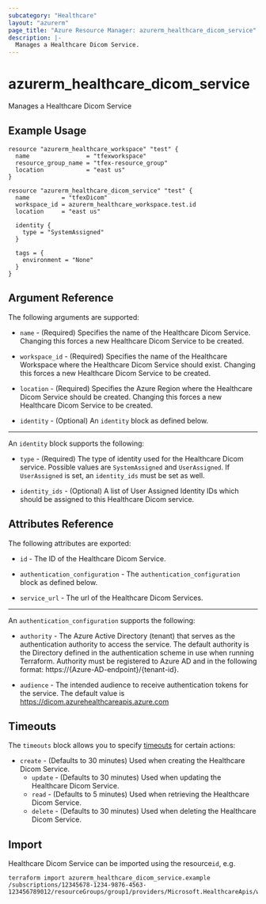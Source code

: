 ```yaml
---
subcategory: "Healthcare"
layout: "azurerm"
page_title: "Azure Resource Manager: azurerm_healthcare_dicom_service"
description: |-
  Manages a Healthcare Dicom Service.
---
```


# azurerm_healthcare_dicom_service

Manages a Healthcare Dicom Service

## Example Usage

```hcl
resource "azurerm_healthcare_workspace" "test" {
  name                = "tfexworkspace"
  resource_group_name = "tfex-resource_group"
  location            = "east us"
}

resource "azurerm_healthcare_dicom_service" "test" {
  name         = "tfexDicom"
  workspace_id = azurerm_healthcare_workspace.test.id
  location     = "east us"

  identity {
    type = "SystemAssigned"
  }

  tags = {
    environment = "None"
  }
}
```

## Argument Reference

The following arguments are supported:

* `name` - (Required) Specifies the name of the Healthcare Dicom Service. Changing this forces a new Healthcare Dicom Service to be created.

* `workspace_id`  - (Required) Specifies the name of the Healthcare Workspace where the Healthcare Dicom Service should exist. Changing this forces a new Healthcare Dicom Service to be created.

* `location` - (Required) Specifies the Azure Region where the Healthcare Dicom Service should be created. Changing this forces a new Healthcare Dicom Service to be created.

* `identity` - (Optional) An `identity` block as defined below.

---

An `identity` block supports the following:

* `type` - (Required) The type of identity used for the Healthcare Dicom service. Possible values are `SystemAssigned` and `UserAssigned`. If `UserAssigned` is set, an `identity_ids` must be set as well.

* `identity_ids` - (Optional) A list of User Assigned Identity IDs which should be assigned to this Healthcare Dicom service.

## Attributes Reference

The following attributes are exported:

* `id` - The ID of the Healthcare Dicom Service.

* `authentication_configuration` - The `authentication_configuration` block as defined below.

* `service_url` - The url of the Healthcare Dicom Services.

---
An `authentication_configuration` supports the following:

* `authority` - The Azure Active Directory (tenant) that serves as the authentication authority to access the service. The default authority is the Directory defined in the authentication scheme in use when running Terraform.
  Authority must be registered to Azure AD and in the following format: https://{Azure-AD-endpoint}/{tenant-id}.

* `audience` - The intended audience to receive authentication tokens for the service. The default value is https://dicom.azurehealthcareapis.azure.com

## Timeouts
The `timeouts` block allows you to specify [timeouts](https://www.terraform.io/docs/configuration/resources.html#timeouts) for certain actions:

* `create` - (Defaults to 30 minutes) Used when creating the Healthcare Dicom Service.
  * `update` - (Defaults to 30 minutes) Used when updating the Healthcare Dicom Service.
  * `read` - (Defaults to 5 minutes) Used when retrieving the Healthcare Dicom Service.
  * `delete` - (Defaults to 30 minutes) Used when deleting the Healthcare Dicom Service.

## Import

Healthcare Dicom Service can be imported using the resource`id`, e.g.

```shell
terraform import azurerm_healthcare_dicom_service.example /subscriptions/12345678-1234-9876-4563-123456789012/resourceGroups/group1/providers/Microsoft.HealthcareApis/workspaces/workspace1/dicomservices/service1
```
